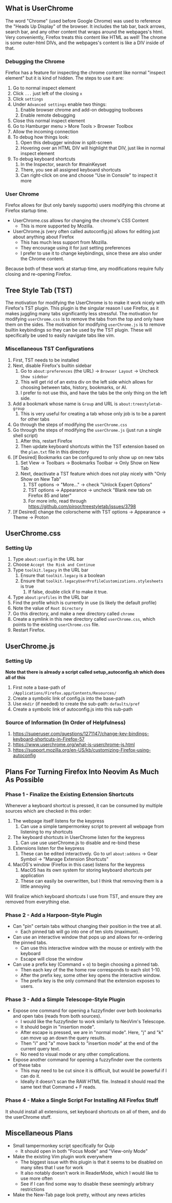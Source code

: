 ## What is UserChrome
The word "Chrome" (used before Google Chrome) was used to reference the "Heads Up Display" of the browser.
It includes the tab bar, back arrows, search bar, and any other content that wraps around the webpages's html.
Very conveniently, Firefox treats this content like HTML as well!
The chrome is some outer-html DIVs, and the webpages's content is like a DIV inside of that.

### Debugging the Chrome
Firefox has a feature for inspecting the chrome content like normal "inspect element" but it is kind of hidden.
The steps to use it are:
1. Go to normal inspect element
1. Click `...` just left of the closing `x`
1. Click `settings`
1. Under `Advanced settings` enable two things:
    1. Enable browser chrome and add-on debugging toolboxes
    1. Enable remote debugging
1. Close this normal inspect element
1. Go to Hamburger menu > More Tools > Browser Toolbox
1. Allow the incoming connection
1. To debug how things look:
    1. Open this debugger window in split-screen
    1. Hovering over an HTML DIV will highlight that DIV, just like in normal inspect element
1. To debug keyboard shortcuts
    1. In the Inspector, search for #mainKeyset
    1. There, you see all assigned keyboard shortcuts
    1. Can right-click on one and choose "Use in Console" to inspect it more

### User Chrome
Firefox allows for (but only barely supports) users modifying this chrome at Firefox startup time.
- UserChrome.css allows for changing the chrome's CSS Content
  - This is more supported by Mozilla.
- UserChrome.js (very often called autoconfig.js) allows for editing just about anything about Firefox
  - This has much less support from Mozilla.
  - They encourage using it for just setting preferences
  - I prefer to use it to change keybindings, since these are also under the Chrome content.

Because both of these work at startup time, any modifications require fully closing and re-opening Firefox.

## Tree Style Tab (TST)
The motivation for modifying the UserChrome is to make it work nicely with Firefox's TST plugin.
This plugin is the singular reason I use Firefox, as it makes juggling many tabs significantly less stressful.
The motivation for modifying `userChrome.css` is to remove the tabs from the top and only have them on the sides.
The motivation for modifying `userChrome.js` is to remove builtin keybindings so they can be used by the TST plugin.
These will specifically be used to easily navigate tabs like vim.

### Miscellaneous TST Configurations
1. First, TST needs to be installed
1. Next, disable Firefox's builtin sidebar
    1. Go to `about:preferences` (the URL) -> `Browser Layout` -> Uncheck `Show sidebar`
    1. This will get rid of an extra div on the left side which allows for choosing between tabs, history, bookmarks, or AI.
    1. I prefer to not use this, and have the tabs be the only thing on the left side.
1. Add a bookmark whose name is `Group` and URL is `about:treestyletab-group`
    1. This is very useful for creating a tab whose only job is to be a parent for other tabs
1. Go through the steps of modifying the `userChrome.css`
1. Go through the steps of modifying the `userChrome.js` (just run a single shell script)
    1. After this, restart Firefox
    1. Then update keyboard shortcuts within the TST extension based on the `plan.txt` file in this directory
1. [If Desired] Bookmarks can be configured to only show up on new tabs
    1. Set View -> Toolbars -> Bookmarks Toolbar -> Only Show on New Tab
    1. Next, deactivate a TST feature which does not play nicely with "Only Show on New Tab"
        1. TST options -> "More..." -> check "Unlock Expert Options"
        1. TST options -> Appearance -> uncheck "Blank new tab on Firefox 85 and later"
        1. For more info, read through https://github.com/piroor/treestyletab/issues/3798
1. [If Desired] change the colorscheme with TST options -> Appearance -> Theme -> Proton

## UserChrome.css
### Setting Up
1. Type `about:config` in the URL bar
1. Choose `Accept the Risk and Continue`
1. Type `toolkit.legacy` in the URL bar
    1. Ensure that `toolkit.legacy` is a boolean
    1. Ensure that `toolkit.legacyUserProfileCustomizations.stylesheets` is true
        1. If false, double click if to make it true.
1. Type `about:profiles` in the URL bar
1. Find the profile which is currently in use (is likely the default profile)
1. Note the value of `Root Directory`
1. Go this directory, and make a new directory called `chrome`
1. Create a symlink in this new directory called `userChrome.css`, which points to the existing `userChrome.css` file.
1. Restart Firefox.


## UserChrome.js
### Setting Up
**Note that there is already a script called setup_autoconfig.sh which does all of this**
1. First note a base-path of `/Applications/Firefox.app/Contents/Resources/`
1. Create a symbolic link of config.js into the base-path
1. Use `mkdir` (if needed) to create the sub-path: `defaults/pref`
1. Create a symbolic link of autoconfig.js into this sub-path

### Source of Information (In Order of Helpfulness)
1. https://superuser.com/questions/1271147/change-key-bindings-keyboard-shortcuts-in-Firefox-57
1. https://www.userchrome.org/what-is-userchrome-js.html
1. https://support.mozilla.org/en-US/kb/customizing-Firefox-using-autoconfig

## Plans For Turning Firefox Into Neovim As Much As Possible
### Phase 1 - Finalize the Existing Extension Shortcuts
Whenever a keyboard shortcut is pressed, it can be consumed by multiple sources which are checked in this order:
1. The webpage itself listens for the keypress
    1. Can use a simple tampermonkey script to prevent all webpage from listening to my shortcuts
1. The keyboard shortcuts in UserChrome listen for the keypress
    1. Can use use userChrome.js to disable and re-bind these
1. Extensions listen for the keypress
    1. These can be edited interactively. Go to url `about:addons` -> Gear Symbol -> "Manage Extension Shortcuts"
1. MacOS's window (Firefox in this case) listens for the keypress
    1. MacOS has its own system for storing keyboard shortcuts per application
    1. These can easily be overwritten, but I think that removing them is a little annoying

Will finalize which keyboard shortcuts I use from TST, and ensure they are removed from everything else.

### Phase 2 - Add a Harpoon-Style Plugin
- Can "pin" certain tabs without changing their position in the tree at all.
  - Each pinned tab will go into one of ten slots (maximum).
- Can use an interactive window that pops up and allows for re-ordering the pinned tabs.
  - Can use this interactive window with the mouse or entirely with the keyboard
  - Escape will close the window
- Can use a prefix key (Command + o) to begin choosing a pinned tab.
  - Then each key of the the home row corresponds to each slot 1-10.
  - After the prefix key, some other key opens the interactive window.
  - The prefix key is the only command that the extension exposes to users.

### Phase 3 - Add a Simple Telescope-Style Plugin
- Expose one command for opening a fuzzyfinder over both bookmarks and open tabs (reads from both sources).
  - I would like the fuzzyfinder to work similarly to NeoVim's Telescope.
  - It should begin in "insertion mode".
  - After escape is pressed, we are in "normal mode". Here, "j" and "k" can move up an down the query results.
  - Then "i" and "a" move back to "insertion mode" at the end of the current query text.
  - No need to visual mode or any other complications.
- Expose another command for opening a fuzzyfinder over the contents of these tabs
  - This may need to be cut since it is difficult, but would be powerful if I can do it.
  - Ideally it doesn't scan the RAW HTML file. Instead it should read the same text that Command + F reads.

### Phase 4 - Make a Single Script For Installing All Firefox Stuff
It should install all extensions, set keyboard shortcuts on all of them, and do the userChrome stuff.

## Miscellaneous Plans
- Small tampermonkey script specifically for Quip
  - It should open in both "Focus Mode" and "View-only Mode"
- Make the existing Vim plugin work everywhere
  - The biggest issue with this plugin is that it seems to be disabled on many sites that I use for work
  - It also notably doesn't work in ReaderMode, which I would like to use more often
  - See if I can find some way to disable these seemingly arbitrary restrictions
- Make the New-Tab page look pretty, without any news articles

